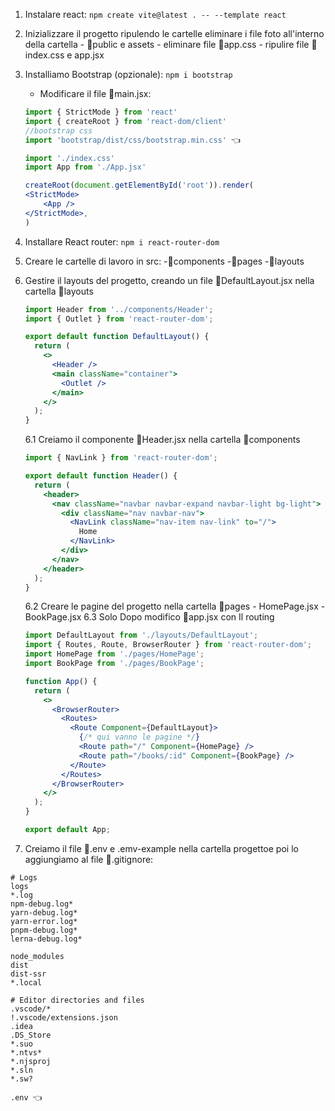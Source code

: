 1. Instalare react: `npm create vite@latest . -- --template react`
2. Inizializzare il progetto ripulendo le cartelle
   eliminare i file foto all'interno della cartella - 📁public e assets - eliminare file 📃app.css - ripulire file 📃index.css e app.jsx
3. Installiamo Bootstrap (opzionale): `npm i bootstrap`

   - Modificare il file 📃main.jsx:

   ```jsx
   import { StrictMode } from 'react'
   import { createRoot } from 'react-dom/client'
   //bootstrap css
   import 'bootstrap/dist/css/bootstrap.min.css' 👈

   import './index.css'
   import App from './App.jsx'

   createRoot(document.getElementById('root')).render(
   <StrictMode>
       <App />
   </StrictMode>,
   )

   ```

4. Installare React router: `npm i react-router-dom`
5. Creare le cartelle di lavoro in src:
   -📁components
   -📁pages
   -📁layouts
6. Gestire il layouts del progetto, creando un file 📃DefaultLayout.jsx nella cartella 📁layouts

   ```jsx
   import Header from '../components/Header';
   import { Outlet } from 'react-router-dom';

   export default function DefaultLayout() {
     return (
       <>
         <Header />
         <main className="container">
           <Outlet />
         </main>
       </>
     );
   }
   ```

   6.1 Creiamo il componente 📃Header.jsx nella cartella 📁components

   ```jsx
   import { NavLink } from 'react-router-dom';

   export default function Header() {
     return (
       <header>
         <nav className="navbar navbar-expand navbar-light bg-light">
           <div className="nav navbar-nav">
             <NavLink className="nav-item nav-link" to="/">
               Home
             </NavLink>
           </div>
         </nav>
       </header>
     );
   }
   ```

   6.2 Creare le pagine del progetto nella cartella 📁pages - HomePage.jsx - BookPage.jsx
   6.3 Solo Dopo modifico 📃app.jsx con Il routing

   ```jsx
   import DefaultLayout from './layouts/DefaultLayout';
   import { Routes, Route, BrowserRouter } from 'react-router-dom';
   import HomePage from './pages/HomePage';
   import BookPage from './pages/BookPage';

   function App() {
     return (
       <>
         <BrowserRouter>
           <Routes>
             <Route Component={DefaultLayout}>
               {/* qui vanno le pagine */}
               <Route path="/" Component={HomePage} />
               <Route path="/books/:id" Component={BookPage} />
             </Route>
           </Routes>
         </BrowserRouter>
       </>
     );
   }

   export default App;
   ```

7. Creiamo il file 📃.env e .emv-example nella cartella progettoe poi lo aggiungiamo al file 📃.gitignore:

```
# Logs
logs
*.log
npm-debug.log*
yarn-debug.log*
yarn-error.log*
pnpm-debug.log*
lerna-debug.log*

node_modules
dist
dist-ssr
*.local

# Editor directories and files
.vscode/*
!.vscode/extensions.json
.idea
.DS_Store
*.suo
*.ntvs*
*.njsproj
*.sln
*.sw?

.env 👈

```

